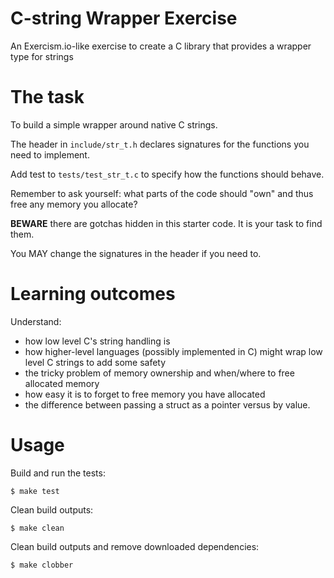 # C-string Wrapper Exercise

An Exercism.io-like exercise to create a C library that provides a wrapper type for strings

# The task

To build a simple wrapper around native C strings.

The header in `include/str_t.h` declares signatures for the functions you need to implement.

Add test to `tests/test_str_t.c` to specify how the functions should behave.

Remember to ask yourself: what parts of the code should "own" and thus free any memory you allocate?

**BEWARE** there are gotchas hidden in this starter code. It is your task to find them.

You MAY change the signatures in the header if you need to.

# Learning outcomes

Understand:

* how low level C's string handling is
* how higher-level languages (possibly implemented in C) might wrap low level C strings to add some safety
* the tricky problem of memory ownership and when/where to free allocated memory
* how easy it is to forget to free memory you have allocated
* the difference between passing a struct as a pointer versus by value.

# Usage

Build and run the tests:

```
$ make test
```

Clean build outputs:

```
$ make clean
```

Clean build outputs and remove downloaded dependencies:

```
$ make clobber
```
